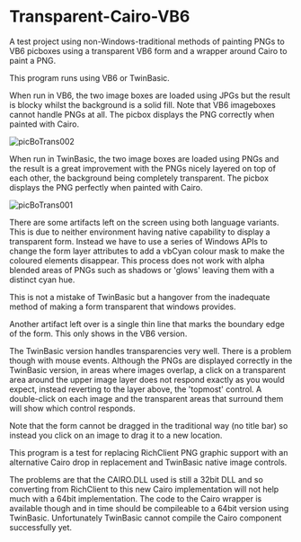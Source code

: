 # Transparent-Cairo-VB6

A test project using non-Windows-traditional methods of painting PNGs to VB6 picboxes using a transparent VB6 form and a wrapper around Cairo to paint a PNG.

This program runs using VB6 or TwinBasic.

When run in VB6, the two image boxes are loaded using JPGs but the result is blocky whilst the background is a solid fill. Note that VB6 imageboxes cannot handle PNGs at all. The picbox displays the PNG correctly when painted with Cairo.

![picBoTrans002](https://github.com/user-attachments/assets/bb179608-3331-4488-aa6f-09b1f69198d9)

When run in TwinBasic, the two image boxes are loaded using PNGs and the result is a great improvement with the PNGs nicely layered on top of each other, the background being completely transparent. The picbox displays the PNG perfectly when painted with Cairo.

![picBoTrans001](https://github.com/user-attachments/assets/24e2f986-9514-4486-9e0c-8542b8a0a57f)


There are some artifacts left on the screen using both language variants. This is due to neither environment having native capability to display a transparent form. Instead we have to use a series of Windows APIs to change the form layer attributes to add a vbCyan colour mask to make the coloured elements disappear. This process does not work with alpha blended areas of PNGs such as shadows or 'glows' leaving them with a distinct cyan hue. 

This is not a mistake of TwinBasic but a hangover from the inadequate method of making a form transparent that windows provides.

Another artifact left over is a single thin line that marks the boundary edge of the form. This only shows in the VB6 version.

The TwinBasic version handles transparencies very well. There is a problem though with mouse events. Although the PNGs are displayed correctly in the TwinBasic version, in areas where images overlap, a click on a transparent area around the upper image layer does not respond exactly as you would expect, instead reverting to the layer above, the 'topmost' control. A double-click on each image and the transparent areas that surround them will show which control responds.

Note that the form cannot be dragged in the traditional way (no title bar) so instead you click on an image to drag it to a new location. 

This program is a test for replacing RichClient PNG graphic support with an alternative Cairo drop in replacement and TwinBasic native image controls.

The problems are that the CAIRO.DLL used is still a 32bit DLL and so converting from RichClient to this new Cairo implementation will not help much with a 64bit implementation. The code to the Cairo wrapper is available though and in time should be compileable to a 64bit version using TwinBasic. Unfortunately TwinBasic cannot compile the Cairo component successfully yet.
